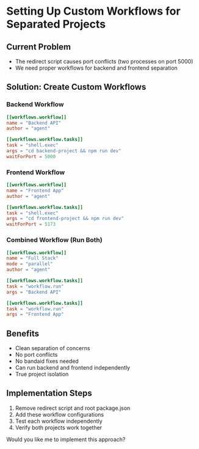 # Setting Up Custom Workflows for Separated Projects

## Current Problem
- The redirect script causes port conflicts (two processes on port 5000)
- We need proper workflows for backend and frontend separation

## Solution: Create Custom Workflows

### Backend Workflow
```toml
[[workflows.workflow]]
name = "Backend API"
author = "agent"

[[workflows.workflow.tasks]]
task = "shell.exec"
args = "cd backend-project && npm run dev"
waitForPort = 5000
```

### Frontend Workflow  
```toml
[[workflows.workflow]]
name = "Frontend App"
author = "agent"

[[workflows.workflow.tasks]]
task = "shell.exec"
args = "cd frontend-project && npm run dev"
waitForPort = 5173
```

### Combined Workflow (Run Both)
```toml
[[workflows.workflow]]
name = "Full Stack"
mode = "parallel"
author = "agent"

[[workflows.workflow.tasks]]
task = "workflow.run"
args = "Backend API"

[[workflows.workflow.tasks]]
task = "workflow.run"
args = "Frontend App"
```

## Benefits
- Clean separation of concerns
- No port conflicts
- No bandaid fixes needed
- Can run backend and frontend independently
- True project isolation

## Implementation Steps
1. Remove redirect script and root package.json
2. Add these workflow configurations
3. Test each workflow independently
4. Verify both projects work together

Would you like me to implement this approach?